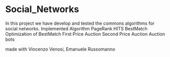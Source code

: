 # Social_Networks
In this project we have develop and tested the commons algorithms for social networks.
Implemented Algorithm 
  PageRank
  HITS
  BestMatch
  Optimization of BestMatch
  First Price Auction
  Second Price Auction
  Auction bots
  
  
made with Vincenzo Venosi, Emanuele Russomanno
